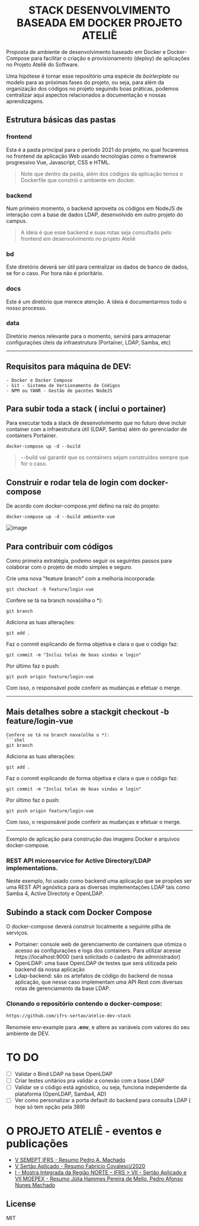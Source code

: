 <h1 align="center">STACK DESENVOLVIMENTO BASEADA EM DOCKER PROJETO ATELIÊ</h1>
Proposta de ambiente de desenvolvimento baseado em Docker e Docker-Compose para facilitar o criação e provisionamento (deploy) de aplicações no Projeto Ateliê do Software.

Uma hipótese é tornar esse repositório uma espécie de _boirlerplate_ ou modelo para as próximas fases do projeto, ou seja, para além da organização dos códigos no projeto seguindo boas práticas, podemos centralizar aqui aspectos relacionados a documentação e nossas aprendizagens.

## Estrutura básicas das pastas

### frontend 
Esta é a pasta principal para o período 2021 do projeto, no qual focaremos no frontend da aplicação Web usando tecnologias como o framewrok progressivo Vue, Javascript, CSS e HTML.
> Note que dentro da pasta, além dos códigos da aplicação temos o Dockerfile que constrói o ambiente em docker.
### backend
Num primeiro momento, o backend aproveita os códigos em NodeJS de interação com a base de dados LDAP, desenvolvido em outro projeto do campus.
> A ideia é que esse backend e suas rotas seja consultado pelo frontend em desenvolvimento no projeto Ateliê
### bd
Este diretório deverá ser útil para centralizar os dados de banco de dados, se for o caso. Por hora não é prioritário.
### docs
Este é um diretório que merece atenção. A ideia é documentarmos todo o nosso processo.
### data
Diretório menos relevante para o momento, servirá para armazenar configurações úteis da infraestrutura (Portainer, LDAP, Samba, etc)
<hr>

## Requisitos para máquina de DEV:

    - Docker e Docker Compose
    - Git - Sistema de Versionamento de Códigos
    - NPM ou YANR - Gestão de pacotes NodeJS

## Para subir toda a stack ( inclui o portainer)
Para executar toda a stack de desenvolvimento que no futuro deve incluir container com a infraestrutura útil (LDAP, Samba) além do gerenciador de containers Portainer.

```shell
docker-compose up -d --build
```
> --build vai garantir que os containers sejam construidos sempre que for o caso.

## Construir e rodar tela de login com docker-compose
De acordo com docker-compose.yml defino na raíz do projeto:
```
docker-compose up -d --build ambiente-vue
```
![image](https://user-images.githubusercontent.com/6537456/134259215-7b15b59b-1914-4bfb-a965-228d22fdd11f.png)


## Para contribuir com códigos
Como primeira extratégia, podemo seguir os seguintes passos para colaborar com o projeto de modo simples e seguro.

Crie uma nova "feature branch" com a melhoria incorporada:

```shell
git checkout -b feature/login-vue
```
Confere se tá na branch nova(olha o *):
```shel
git branch
```
Adiciona as tuas alterações:
```shell
git add .
```
Faz o commit explicando de forma objetiva e clara o que o código faz:
```shell
git commit -m "Inclui telas de boas vindas e login"
```
Por último faz o push:
```shell
git push origin feature/login-vue
```
Com isso, o responsável pode conferir as mudanças e efetuar o merge.

<hr>

## Mais detalhes sobre a stackgit checkout -b feature/login-vue
```
Confere se tá na branch nova(olha o *):
```shel
git branch
```
Adiciona as tuas alterações:
```shell
git add .
```
Faz o commit explicando de forma objetiva e clara o que o código faz:
```shell
git commit -m "Inclui telas de boas vindas e login"
```
Por último faz o push:
```shell
git push origin feature/login-vue
```
Com isso, o responsável pode conferir as mudanças e efetuar o merge.

<hr>
Exemplo de aplicação para construção das imagens Docker e arquivos docker-compose.

### REST API microservice for Active Directory/LDAP implementations.
Neste exemplo, foi usado como backend uma aplicação que se propôes ser uma REST API agnóstica para as diversas implementações LDAP tais como Samba 4, Active Directoty e OpenLDAP.

## Subindo a stack com Docker Compose
O docker-compose deverá construir localmente a seguinte pilha de serviços.

 * Portainer: console web de gerenciamento de containers que otimiza o acesso as configurações e logs dos containers. Para utilizar acesse https://localhost:9000 (será solicitado o cadastro de administrador)
 * OpenLDAP: uma base OpenLDAP de testes que será utilizada pelo backend da nossa aplicação
 * Ldap-backend: são os artefatos de código do backend de nossa aplicação, que nesse caso implementam uma API Rest com diversas rotas de gerenciamento da base LDAP. 

### Clonando o repositório contendo o docker-compose:

```sh
https://github.com/ifrs-sertao/atelie-dev-stack

```
Renomeie env-example para **.env**, e altere as variáveis  com valores do seu ambiente de DEV.

# TO DO

- [ ] Validar o Bind LDAP na base OpenLDAP
- [ ] Criar testes unitários pra validar a conexão com a base LDAP
- [ ] Validar se o código está agnóstico, ou seja, funciona independente da plataforma (OpenLDAP, Samba4, AD)
- [ ] Ver como personalizar a porta default do backend para consulta LDAP ( hoje só tem opção pela 389) 

# O PROJETO ATELIÊ - eventos e publicações

- [V SEMEPT IFRS - Resumo Pedro A. Machado](https://github.com/ateliedosoftware/atelie-dev-stack/blob/main/docs/publicacoes/resumo_semept2020.md) 
- [V Sertão Aplicado - Resumo Fabricio Covalesci/2020](https://github.com/ateliedosoftware/atelie-dev-stack/blob/main/docs/publicacoes/sertaoaplicado2020.md)
- [I - Mostra Integrada da Região NORTE – IFRS > VII - Sertão Aplicado e VII MOEPEX - Resumo Júlia Hammes Pereira de Mello, Pedro Afonso Nunes Machado](https://eventos.ifrs.edu.br/index.php/mostraintegradaregiaonorte/SertaoAplicado/paper/view/11189)


## License

MIT
